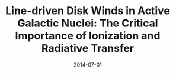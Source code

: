 ---
title: "Line-driven Disk Winds in Active Galactic Nuclei: The Critical Importance of Ionization and Radiative Transfer"
collection: publications
permalink: /publication/2014-07-01-Line-driven-Disk-Winds-in-Active-Galactic-Nuclei-The-Critical-Importance-of-Ionization-and-Radiative-Transfer
date: 2014-07-01
venue: 'ApJ'
paperurl: 'https://ui.adsabs.harvard.edu/abs/2014ApJ...789...19H'
citation: ' Nick Higginbottom,  Daniel Proga,  Christian Knigge,  Knox Long,  James Matthews,  Stuart Sim, &quot;Line-driven Disk Winds in Active Galactic Nuclei: The Critical Importance of Ionization and Radiative Transfer.&quot; ApJ, 2014.'
authors: 'Nick Higginbottom, Daniel Proga, Christian Knigge,  et al.'
---